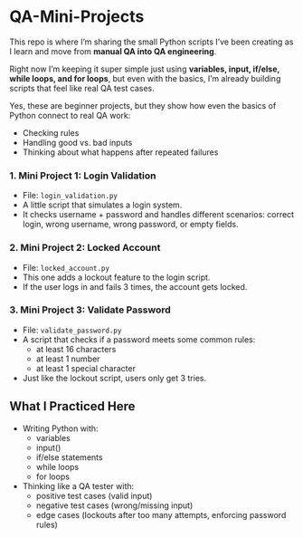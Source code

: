 # QA-Mini-Projects


This repo is where I’m sharing the small Python scripts I’ve been creating as I learn and move from **manual QA into QA engineering**.  

Right now I’m keeping it super simple just using **variables, input, if/else, while loops, and for loops**, but even with the basics, I’m already building scripts that feel like real QA test cases. 

Yes, these are beginner projects, but they show how even the basics of Python connect to real QA work:  
- Checking rules  
- Handling good vs. bad inputs
- Thinking about what happens after repeated failures

### 1. Mini Project 1: Login Validation  
- File: `login_validation.py`  
- A little script that simulates a login system.  
- It checks username + password and handles different scenarios: correct login, wrong username, wrong password, or empty fields.

### 2. Mini Project 2: Locked Account
-  File: `locked_account.py`  
- This one adds a lockout feature to the login script.  
- If the user logs in and fails 3 times, the account gets locked.

### 3. Mini Project 3: Validate Password
- File: `validate_password.py`  
- A script that checks if a password meets some common rules:  
  - at least 16 characters  
  - at least 1 number  
  - at least 1 special character  
- Just like the lockout script, users only get 3 tries. 

## What I Practiced Here  
- Writing Python with:  
  - variables  
  - input()  
  - if/else statements  
  - while loops  
  - for loops  
- Thinking like a QA tester with:  
  - positive test cases (valid input)  
  - negative test cases (wrong/missing input)  
  - edge cases (lockouts after too many attempts, enforcing password rules)
 
